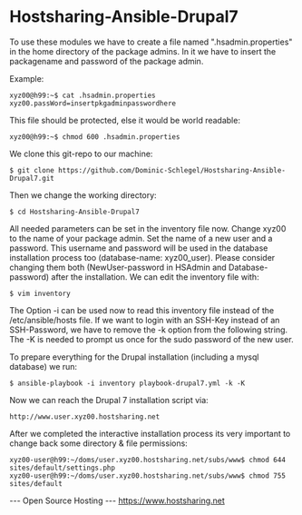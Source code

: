 Hostsharing-Ansible-Drupal7
===========================
To use these modules we have to create a file named ".hsadmin.properties" in the home directory of the package admins. In it we have to insert the packagename and password of the package admin. 

Example:

    xyz00@h99:~$ cat .hsadmin.properties 
    xyz00.passWord=insertpkgadminpasswordhere

This file should be protected, else it would be world readable:

    xyz00@h99:~$ chmod 600 .hsadmin.properties

We clone this git-repo to our machine:

    $ git clone https://github.com/Dominic-Schlegel/Hostsharing-Ansible-Drupal7.git

Then we change the working directory:

    $ cd Hostsharing-Ansible-Drupal7

All needed parameters can be set in the inventory file now. Change xyz00 to the name of your package admin. Set the name of a new user and a password. This username and password will be used in the database installation process too (database-name: xyz00_user). Please consider changing them both (NewUser-password in HSAdmin and Database-password) after the installation. We can edit the inventory file with:

    $ vim inventory

The Option -i can be used now to read this inventory file instead of the /etc/ansible/hosts file. If we want to login with an SSH-Key instead of an SSH-Password, we have to remove the -k option from the following string. The -K is needed to prompt us once for the sudo password of the new user.

To prepare everything for the Drupal installation (including a mysql database) we run:

    $ ansible-playbook -i inventory playbook-drupal7.yml -k -K

Now we can reach the Drupal 7 installation script via:

    http://www.user.xyz00.hostsharing.net

After we completed the interactive installation process its very important to change back some directory & file permissions:

    xyz00-user@h99:~/doms/user.xyz00.hostsharing.net/subs/www$ chmod 644 sites/default/settings.php
    xyz00-user@h99:~/doms/user.xyz00.hostsharing.net/subs/www$ chmod 755 sites/default

--- Open Source Hosting ---
 https://www.hostsharing.net
